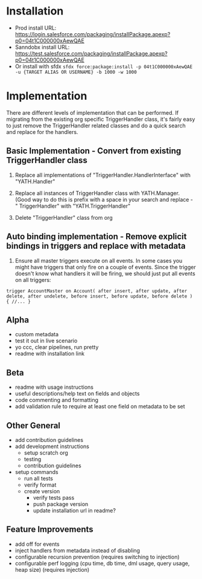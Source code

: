 # Installation
-   Prod install URL: https://login.salesforce.com/packaging/installPackage.apexp?p0=04t1C000000xAewQAE
-   Sanndobx install URL: https://test.salesforce.com/packaging/installPackage.apexp?p0=04t1C000000xAewQAE
-   Or install with sfdx `sfdx force:package:install -p 04t1C000000xAewQAE -u {TARGET ALIAS OR USERNAME} -b 1000 -w 1000`

# Implementation

There are different levels of implementation that can be performed. If migrating from the existing org specific TriggerHandler class, it's fairly easy to just remove the TriggerHandler related classes and do a quick search and replace for the handlers.

## Basic Implementation - Convert from existing TriggerHandler class

1) Replace all implementations of "TriggerHandler.HandlerInterface" with "YATH.Handler"

2) Replace all instances of TriggerHandler class with YATH.Manager. (Good way to do this is prefix with a space in your search and replace - " TriggerHandler" with "YATH.TriggerHandler"

3) Delete "TriggerHandler" class from org

## Auto binding implementation - Remove explicit bindings in triggers and replace with metadata

1) Ensure all master triggers execute on all events. In some cases you might have triggers that only fire on a couple of events. Since the trigger doesn't know what handlers it will be firing, we should just put all events on all triggers:

`trigger AccountMaster on Account(
    after insert,
    after update,
    after delete,
    after undelete,
    before insert,
    before update,
    before delete
) {
//...
}
`

## Alpha

-   custom metadata
-   test it out in live scenario
-   yo ccc, clear pipelines, run pretty
-   readme with installation link

## Beta

-   readme with usage instructions
-   useful descriptions/help text on fields and objects
-   code commenting and formatting
-   add validation rule to require at least one field on metadata to be set

## Other General

-   add contribution guidelines
-   add development instructions
    -   setup scratch org
    -   testing
    -   contribution guidelines
-   setup commands
    -   run all tests
    -   verify format
    -   create version
        -   verify tests pass
        -   push package version
        -   update installation url in readme?

## Feature Improvements

-   add off for events
-   inject handlers from metadata instead of disabling
-   configurable recursion prevention (requires switching to injection)
-   configurable perf logging (cpu time, db time, dml usage, query usage, heap size) (requires injection)
